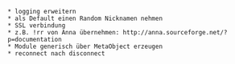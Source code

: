 	* logging erweitern
	* als Default einen Random Nicknamen nehmen
	* SSL verbindung
	* z.B. !rr von Anna übernehmen: http://anna.sourceforge.net/?p=documentation
	* Module generisch über MetaObject erzeugen
	* reconnect nach disconnect
